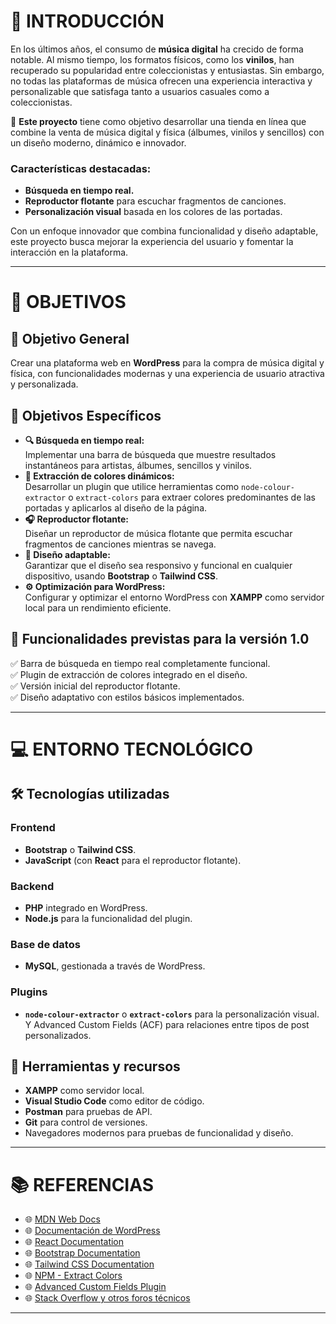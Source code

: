 # 🎵 INTRODUCCIÓN

En los últimos años, el consumo de **música digital** ha crecido de forma notable. Al mismo tiempo, los formatos físicos, como los **vinilos**, han recuperado su popularidad entre coleccionistas y entusiastas. Sin embargo, no todas las plataformas de música ofrecen una experiencia interactiva y personalizable que satisfaga tanto a usuarios casuales como a coleccionistas.  

🎯 **Este proyecto** tiene como objetivo desarrollar una tienda en línea que combine la venta de música digital y física (álbumes, vinilos y sencillos) con un diseño moderno, dinámico e innovador.  

### Características destacadas:  
- **Búsqueda en tiempo real.**  
- **Reproductor flotante** para escuchar fragmentos de canciones.  
- **Personalización visual** basada en los colores de las portadas.  

Con un enfoque innovador que combina funcionalidad y diseño adaptable, este proyecto busca mejorar la experiencia del usuario y fomentar la interacción en la plataforma.  

---

# 🥅 OBJETIVOS  

## 🎯 Objetivo General  
Crear una plataforma web en **WordPress** para la compra de música digital y física, con funcionalidades modernas y una experiencia de usuario atractiva y personalizada.  

## 📌 Objetivos Específicos  
- **🔍 Búsqueda en tiempo real:**  
  Implementar una barra de búsqueda que muestre resultados instantáneos para artistas, álbumes, sencillos y vinilos.  
- **🎨 Extracción de colores dinámicos:**  
  Desarrollar un plugin que utilice herramientas como `node-colour-extractor` o `extract-colors` para extraer colores predominantes de las portadas y aplicarlos al diseño de la página.  
- **🎧 Reproductor flotante:**  
  Diseñar un reproductor de música flotante que permita escuchar fragmentos de canciones mientras se navega.  
- **📱 Diseño adaptable:**  
  Garantizar que el diseño sea responsivo y funcional en cualquier dispositivo, usando **Bootstrap** o **Tailwind CSS**.  
- **⚙️ Optimización para WordPress:**  
  Configurar y optimizar el entorno WordPress con **XAMPP** como servidor local para un rendimiento eficiente.  

## 🚀 Funcionalidades previstas para la versión 1.0  
✅ Barra de búsqueda en tiempo real completamente funcional.  
✅ Plugin de extracción de colores integrado en el diseño.  
✅ Versión inicial del reproductor flotante.  
✅ Diseño adaptativo con estilos básicos implementados.  

---

# 💻 ENTORNO TECNOLÓGICO  

## 🛠️ Tecnologías utilizadas  
### Frontend  
- **Bootstrap** o **Tailwind CSS**.  
- **JavaScript** (con **React** para el reproductor flotante).  

### Backend  
- **PHP** integrado en WordPress.  
- **Node.js** para la funcionalidad del plugin.  

### Base de datos  
- **MySQL**, gestionada a través de WordPress.  

### Plugins  
- **`node-colour-extractor`** o **`extract-colors`** para la personalización visual. Y Advanced Custom Fields (ACF) para relaciones entre tipos de post personalizados.

## 🧰 Herramientas y recursos  
- **XAMPP** como servidor local.  
- **Visual Studio Code** como editor de código.  
- **Postman** para pruebas de API.  
- **Git** para control de versiones.  
- Navegadores modernos para pruebas de funcionalidad y diseño.  

---

# 📚 REFERENCIAS  
- 🌐 [MDN Web Docs](https://developer.mozilla.org/)  
- 🌐 [Documentación de WordPress](https://developer.wordpress.org/)  
- 🌐 [React Documentation](https://react.dev/)  
- 🌐 [Bootstrap Documentation](https://getbootstrap.com/)  
- 🌐 [Tailwind CSS Documentation](https://tailwindcss.com/)  
- 🌐 [NPM - Extract Colors](https://www.npmjs.com/package/extract-colors)  
- 🌐 [Advanced Custom Fields Plugin](https://www.advancedcustomfields.com)
- 🌐 [Stack Overflow y otros foros técnicos](https://stackoverflow.com/) 
   

---

